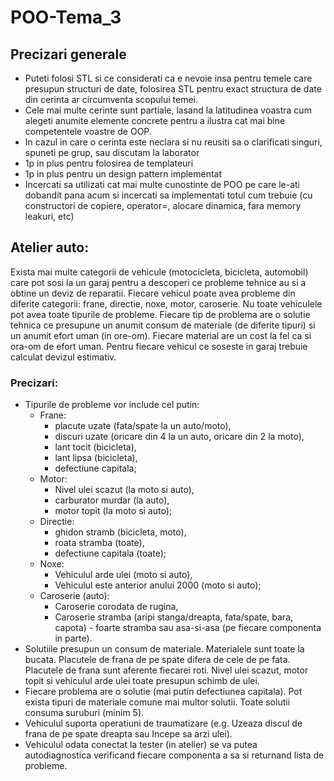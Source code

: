 # POO-Tema_3

## Precizari generale
 * Puteti folosi STL si ce considerati ca e nevoie insa pentru temele care presupun structuri de date, folosirea STL pentru exact structura de date din cerinta ar circumventa scopului temei.
 * Cele mai multe cerinte sunt partiale, lasand la latitudinea voastra cum alegeti anumite elemente concrete pentru a ilustra cat mai bine competentele voastre de OOP.
 * In cazul in care o cerinta este neclara si nu reusiti sa o clarificati singuri, spuneti pe grup, sau discutam la laborator
 * 1p in plus pentru folosirea de templateuri
 * 1p in plus pentru un design pattern implementat
 * Incercati sa utilizati cat mai multe cunostinte de POO pe care le-ati dobandit pana acum si incercati sa implementati totul cum trebuie (cu constructori de copiere, operator=, alocare dinamica, fara memory leakuri, etc)


## Atelier auto: 
Exista mai multe categorii de vehicule (motocicleta, bicicleta, automobil) care pot sosi la un garaj pentru a descoperi ce probleme tehnice au si a obtine un deviz de reparatii. Fiecare vehicul poate avea probleme din diferite categorii: frane, directie, noxe, motor, caroserie. Nu toate vehiculele pot avea toate tipurile de probleme. Fiecare tip de problema are o solutie tehnica ce presupune un anumit consum de materiale (de diferite tipuri) si un anumit efort uman (in ore-om). Fiecare material are un cost la fel ca si ora-om de efort uman. Pentru fiecare vehicul ce soseste in garaj trebuie calculat devizul estimativ.

### Precizari:

 * Tipurile de probleme vor include cel putin: 
   + Frane:
     - placute uzate (fata/spate la un auto/moto),
     - discuri uzate (oricare din 4 la un auto, oricare din 2 la moto), 
     - lant tocit (bicicleta), 
     - lant lipsa (bicicleta), 
     - defectiune capitala; 
   + Motor: 
     - Nivel ulei scazut (la moto si auto), 
     - carburator murdar (la auto), 
     - motor topit (la moto si auto); 
   + Directie: 
     - ghidon stramb (bicicleta, moto), 
     - roata stramba (toate), 
     - defectiune capitala (toate); 
   + Noxe: 
     - Vehiculul arde ulei (moto si auto), 
     - Vehiculul este anterior anului 2000 (moto si auto); 
   + Caroserie (auto): 
     - Caroserie corodata de rugina, 
     - Caroserie stramba (aripi stanga/dreapta, fata/spate, bara, capota) - foarte stramba sau asa-si-asa (pe fiecare componenta in parte).
 * Solutiile presupun un consum de materiale. Materialele sunt toate la bucata. Placutele de frana de pe spate difera de cele de pe fata. Placutele de frana sunt aferente fiecarei roti. Nivel ulei scazut, motor topit si vehiculul arde ulei toate presupun schimb de ulei.
 * Fiecare problema are o solutie (mai putin defectiunea capitala). Pot exista tipuri de materiale comune mai multor solutii. Toate solutii consuma suruburi (minim 5).
 * Vehiculul suporta operatiuni de traumatizare (e.g. Uzeaza discul de frana de pe spate dreapta sau Incepe sa arzi ulei).
 * Vehiculul odata conectat la tester (in atelier) se va putea autodiagnostica verificand fiecare componenta a sa si returnand lista de probleme.
